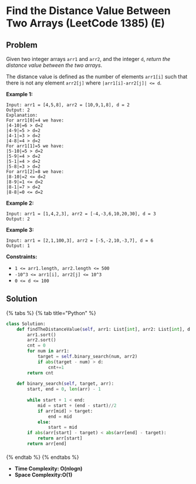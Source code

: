 # Find the Distance Value Between Two Arrays (LeetCode 1385) (E)

## Problem



Given two integer arrays `arr1` and `arr2`, and the integer `d`, _return the distance value between the two arrays_.

The distance value is defined as the number of elements `arr1[i]` such that there is not any element `arr2[j]` where `|arr1[i]-arr2[j]| <= d`.

&#x20;

**Example 1:**

```
Input: arr1 = [4,5,8], arr2 = [10,9,1,8], d = 2
Output: 2
Explanation: 
For arr1[0]=4 we have: 
|4-10|=6 > d=2 
|4-9|=5 > d=2 
|4-1|=3 > d=2 
|4-8|=4 > d=2 
For arr1[1]=5 we have: 
|5-10|=5 > d=2 
|5-9|=4 > d=2 
|5-1|=4 > d=2 
|5-8|=3 > d=2
For arr1[2]=8 we have:
|8-10|=2 <= d=2
|8-9|=1 <= d=2
|8-1|=7 > d=2
|8-8|=0 <= d=2
```

**Example 2:**

```
Input: arr1 = [1,4,2,3], arr2 = [-4,-3,6,10,20,30], d = 3
Output: 2
```

**Example 3:**

```
Input: arr1 = [2,1,100,3], arr2 = [-5,-2,10,-3,7], d = 6
Output: 1
```

&#x20;

**Constraints:**

* `1 <= arr1.length, arr2.length <= 500`
* `-10^3 <= arr1[i], arr2[j] <= 10^3`
* `0 <= d <= 100`

## Solution

{% tabs %}
{% tab title="Python" %}
```python
class Solution:
    def findTheDistanceValue(self, arr1: List[int], arr2: List[int], d: int) -> int:
        arr1.sort()
        arr2.sort()
        cnt = 0
        for num in arr1:
            target = self.binary_search(num, arr2)
            if abs(target - num) > d:
                cnt+=1
        return cnt
    
    def binary_search(self, target, arr):
        start, end = 0, len(arr) - 1
        
        while start + 1 < end:
            mid = start + (end - start)//2
            if arr[mid] > target:
                end = mid
            else:
                start = mid
        if abs(arr[start] - target) < abs(arr[end] - target):
            return arr[start]
        return arr[end]
```

####
{% endtab %}
{% endtabs %}

* **Time Complexity: O(nlogn)**
* **Space Complexity:O(1)**
